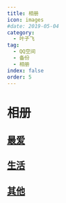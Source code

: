 ```yaml
---
title: 相册
icon: images
#date: 2019-05-04
category:
  - 叶子飞
tag:
  - QQ空间
  - 备份
  - 相册
index: false
order: 5
---
```

# 相册

## [最爱](/叶子飞/Qzone/相册/最爱)

## [生活](/叶子飞/Qzone/相册/生活)

## [其他](/叶子飞/Qzone/相册/其他)
